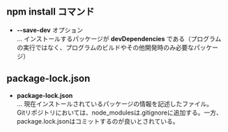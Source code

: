 ## npm install コマンド
* __--save-dev__ オプション<br>
... インストールするパッケージが __devDependencies__ である（プログラムの実行ではなく、プログラムのビルドやその他開発時のみ必要なパッケージ）

## package-lock.json
* __package-lock.json__<br>
... 現在インストールされているパッケージの情報を記述したファイル。<br>
Gitリポジトリにおいては、node_modulesは.gitignoreに追加する。一方、package.lock.jsonはコミットするのが良いとされている。